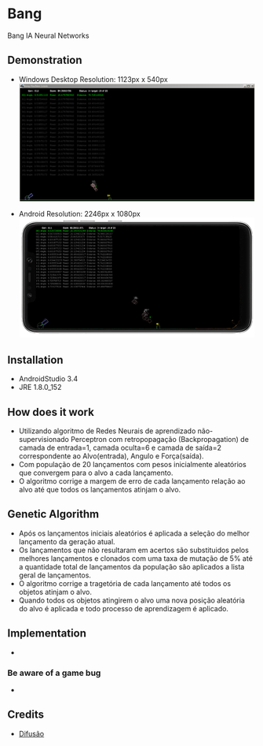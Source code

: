 # Bang
Bang IA Neural Networks

## Demonstration
- Windows Desktop Resolution:
1123px x 540px
![Bang](https://github.com/difusao/Bang/blob/master/android/assets/images/BangDesktop.PNG)

- Android Resolution:
2246px x 1080px
![Bang](https://github.com/difusao/Bang/blob/master/android/assets/images/BangAndroid.png)

## Installation
- AndroidStudio 3.4
- JRE 1.8.0_152

## How does it work
- Utilizando algoritmo de Redes Neurais de aprendizado não-supervisionado Perceptron com retropopagação (Backpropagation) de camada de entrada=1, camada oculta=6 e camada de saída=2 correspondente ao Alvo(entrada), Angulo e Força(saída).
- Com população de 20 lançamentos com pesos inicialmente aleatórios que convergem para o alvo a cada lançamento.
- O algoritmo corrige a margem de erro de cada lançamento relação ao alvo até que todos os lançamentos atinjam o alvo.

## Genetic Algorithm
- Após os lançamentos iniciais aleatórios é aplicada a seleção do melhor lançamento da geração atual.
- Os lançamentos que não resultaram em acertos são substituidos pelos melhores lançamentos e clonados com uma taxa de mutação de 5% até a quantidade total de lançamentos da população são aplicados a lista geral de lançamentos.
- O algoritmo corrige a tragetória de cada lançamento até todos os objetos atinjam o alvo.
- Quando todos os objetos atingirem o alvo uma nova posição aleatória do alvo é aplicada e todo processo de aprendizagem é aplicado.

## Implementation
- 

### Be aware of a game bug
- 

## Credits
- [Difusão](https://github.com/difusao)
